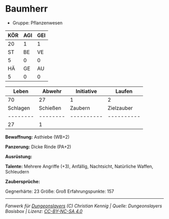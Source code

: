 # Baumherr  
- Gruppe: Pflanzenwesen  

| KÖR | AGI | GEI |  
| --- | --- | --- |  
| 20  | 1   | 1   |
| ST  | BE  | VE  |  
| 5   | 0   | 0   |
| HÄ  | GE  | AU  |  
| 5   | 0   | 0   |


| Leben    | Abwehr   | Initiative | Laufen     |
| -------- | -------- | ---------- | ---------- |
| 70       | 27       | 1          | 2          |
| Schlagen | Schießen | Zaubern    | Zielzauber |
| -------- | -------- | ---------- | ---------- |
| 27       | 1        |            |            |

**Bewaffnung:**
Asthiebe (WB+2)

**Panzerung:**
Dicke Rinde (PA+2)

**Ausrüstung:**


**Talente:**
Mehrere Angriffe (+3), Anfällig, Nachtsicht, Natürliche Waffen, Schleudern

**Zaubersprüche:**


Gegnerhärte: 23
Größe: Groß
Erfahrungspunkte: 157



___
*Fanwerk für [Dungeonslayers](https://www.dungeonslayers.net/) (C) Christian Kennig | Quelle: Dungeonslayers Basisbox | Lizenz: [CC-BY-NC-SA 4.0](https://creativecommons.org/licenses/by-nc-sa/4.0/deed.de)*